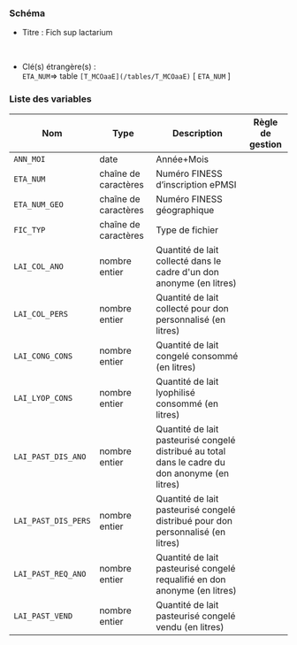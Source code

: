 ### Schéma


- Titre : Fich sup lactarium
<br />



- Clé(s) étrangère(s) : <br />
`ETA_NUM`=> table `[T_MCOaaE](/tables/T_MCOaaE)` [ `ETA_NUM` ]<br />

 
### Liste des variables

Nom | Type | Description | Règle de gestion
-|-|-|-
`ANN_MOI`| date |Année+Mois||
`ETA_NUM`| chaîne de caractères |Numéro FINESS d’inscription ePMSI||
`ETA_NUM_GEO`| chaîne de caractères |Numéro FINESS géographique||
`FIC_TYP`| chaîne de caractères |Type de fichier||
`LAI_COL_ANO`| nombre entier |Quantité de lait collecté dans le cadre d'un don anonyme (en litres)||
`LAI_COL_PERS`| nombre entier |Quantité de lait collecté pour don personnalisé (en litres)||
`LAI_CONG_CONS`| nombre entier |Quantité de lait congelé consommé (en litres)||
`LAI_LYOP_CONS`| nombre entier |Quantité de lait lyophilisé consommé (en litres)||
`LAI_PAST_DIS_ANO`| nombre entier |Quantité de lait pasteurisé congelé distribué au total dans le cadre du don anonyme (en litres)||
`LAI_PAST_DIS_PERS`| nombre entier |Quantité de lait pasteurisé congelé distribué pour don personnalisé (en litres)||
`LAI_PAST_REQ_ANO`| nombre entier |Quantité de lait pasteurisé congelé requalifié en don anonyme (en litres)||
`LAI_PAST_VEND`| nombre entier |Quantité de lait pasteurisé congelé vendu (en litres)||
